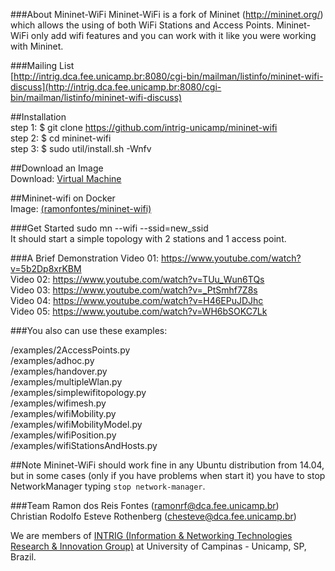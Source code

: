 ###About Mininet-WiFi
Mininet-WiFi is a fork of Mininet (http://mininet.org/) which allows the using of both WiFi Stations and Access Points. Mininet-WiFi only add wifi features and you can work with it like you were working with Mininet.          

###Mailing List  
[http://intrig.dca.fee.unicamp.br:8080/cgi-bin/mailman/listinfo/mininet-wifi-discuss](http://intrig.dca.fee.unicamp.br:8080/cgi-bin/mailman/listinfo/mininet-wifi-discuss)  
  
##Installation  
step 1: $ git clone https://github.com/intrig-unicamp/mininet-wifi  
step 2: $ cd mininet-wifi  
step 3: $ sudo util/install.sh -Wnfv      

##Download an Image  
Download: [Virtual Machine](http://intrig.dca.fee.unicamp.br/index.php/projects/projects.html)    

##Mininet-wifi on Docker  
Image: [(ramonfontes/mininet-wifi)](https://registry.hub.docker.com/u/ramonfontes/mininet-wifi/)      
  
###Get Started
sudo mn --wifi --ssid=new_ssid  
It should start a simple topology with 2 stations and 1 access point. 

###A Brief Demonstration
Video 01: https://www.youtube.com/watch?v=5b2Dp8xrKBM  
Video 02: https://www.youtube.com/watch?v=TUu_Wun6TQs  
Video 03: https://www.youtube.com/watch?v=_PtSmhf7Z8s  
Video 04: https://www.youtube.com/watch?v=H46EPuJDJhc  
Video 05: https://www.youtube.com/watch?v=WH6bSOKC7Lk  
  
###You also can use these examples:   

/examples/2AccessPoints.py  
/examples/adhoc.py  
/examples/handover.py  
/examples/multipleWlan.py  
/examples/simplewifitopology.py  
/examples/wifimesh.py  
/examples/wifiMobility.py  
/examples/wifiMobilityModel.py  
/examples/wifiPosition.py  
/examples/wifiStationsAndHosts.py  

##Note
Mininet-WiFi should work fine in any Ubuntu distribution from 14.04, but in some cases (only if you have problems when start it) you have to stop NetworkManager typing `stop network-manager`.  

###Team
Ramon dos Reis Fontes (ramonrf@dca.fee.unicamp.br)  
Christian Rodolfo Esteve Rothenberg (chesteve@dca.fee.unicamp.br)  

We are members of [INTRIG (Information & Networking Technologies Research & Innovation Group)](http://intrig.dca.fee.unicamp.br) at University of Campinas - Unicamp, SP, Brazil.


